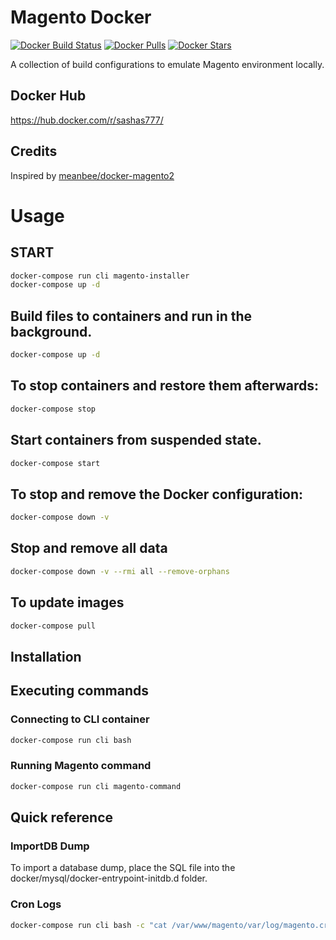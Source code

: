 # Magento Docker

[![Docker Build Status][ico-dockerbuild]][link-dockerhub]
[![Docker Pulls][ico-downloads]][link-dockerhub]
[![Docker Stars][ico-dockerstars]][link-dockerhub]

A collection of build configurations to emulate Magento environment locally.

## Docker Hub

https://hub.docker.com/r/sashas777/

## Credits

Inspired by [meanbee/docker-magento2](https://github.com/meanbee/docker-magento2)

# Usage

## START

```bash
docker-compose run cli magento-installer
docker-compose up -d
```

## Build files to containers and run in the background.

```bash
docker-compose up -d
```

## To stop containers and restore them afterwards:

```bash
docker-compose stop
```

## Start containers from suspended state.

```bash
docker-compose start
```

## To stop and remove the Docker configuration:

```bash
docker-compose down -v
```
## Stop and remove all data 

```bash
docker-compose down -v --rmi all --remove-orphans
```

## To update images

```bash
docker-compose pull
```

## Installation


## Executing commands


### Connecting to CLI container

```bash
docker-compose run cli bash
```

### Running Magento command

```bash
docker-compose run cli magento-command
```

[ico-dockerbuild]: https://img.shields.io/docker/build/sashas777/magento-php.svg?style=flat-square
[ico-downloads]: https://img.shields.io/docker/pulls/sashas777/magento-php.svg?style=flat-square
[ico-dockerstars]: https://img.shields.io/docker/stars/sashas777/magento-php.svg?style=flat-square

[link-dockerhub]: https://hub.docker.com/r/sashas777/magento-php


## Quick reference

### ImportDB Dump
To import a database dump, place the SQL file into the docker/mysql/docker-entrypoint-initdb.d folder.

### Cron Logs
```bash
docker-compose run cli bash -c "cat /var/www/magento/var/log/magento.cron.log"
```

